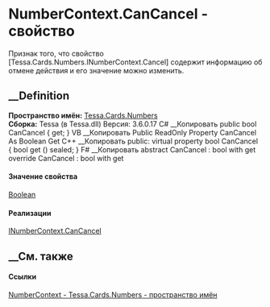 # NumberContext.CanCancel - свойство
Признак того, что свойство [Tessa.Cards.Numbers.INumberContext.Cancel]
содержит информацию об отмене действия и его значение можно изменить.
## __Definition
 **Пространство имён:** [Tessa.Cards.Numbers](N_Tessa_Cards_Numbers.htm)  
 **Сборка:** Tessa (в Tessa.dll) Версия: 3.6.0.17
C# __Копировать
     public bool CanCancel { get; }
VB __Копировать
     Public ReadOnly Property CanCancel As Boolean
    	Get
C++ __Копировать
     public:
    virtual property bool CanCancel {
    	bool get () sealed;
    }
F# __Копировать
     abstract CanCancel : bool with get
    override CanCancel : bool with get
#### Значение свойства
[Boolean](https://learn.microsoft.com/dotnet/api/system.boolean)
#### Реализации
[INumberContext.CanCancel](P_Tessa_Cards_Numbers_INumberContext_CanCancel.htm)  
##  __См. также
#### Ссылки
[NumberContext - ](T_Tessa_Cards_Numbers_NumberContext.htm)
[Tessa.Cards.Numbers - пространство имён](N_Tessa_Cards_Numbers.htm)
